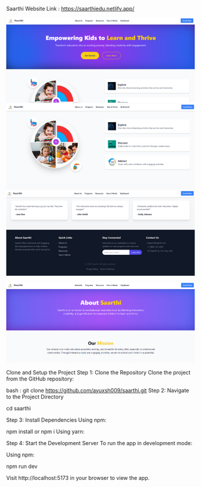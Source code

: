 Saarthi 
Website Link : https://saarthiedu.netlify.app/



![Front Page](image.png)
![alt text](image-1.png)
![alt text](image-2.png)

![About Page](image-3.png)

Clone and Setup the Project
Step 1: Clone the Repository
Clone the project from the GitHub repository:

bash : git clone https://github.com/ayuxsh009/saarthi.git
Step 2: Navigate to the Project Directory

cd saarthi

Step 3: Install Dependencies
Using npm:

npm install or npm i
Using yarn:

Step 4: Start the Development Server
To run the app in development mode:

Using npm:

npm run dev

Visit http://localhost:5173 in your browser to view the app.